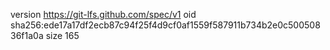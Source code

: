 version https://git-lfs.github.com/spec/v1
oid sha256:ede17a17df2ecb87c94f25f4d9cf0af1559f587911b734b2e0c50050836f1a0a
size 165
